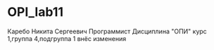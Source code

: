 # OPI_lab11
Каребо
Никита
Сергеевич
Программист
Дисциплина "ОПИ"
курс 1,группа 4,подгруппа 1
внёс изменения
